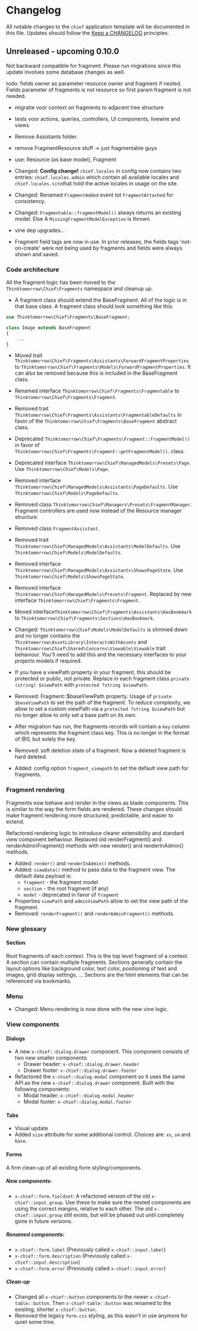 # Changelog

All notable changes to the `chief` application template will be documented in this file. Updates should follow
the [Keep a CHANGELOG](http://keepachangelog.com/)
principles.

## Unreleased - upcoming 0.10.0

Not backward compatible for fragment. Please run migrations since this update involves some database changes as well.

todo: fields owner as parameter resource owner and fragment if nested. Fields parameter of fragments is not resource so
first param fragment is not needed.

- migratie voor context on fragments to adjacent tree structure
- tests voor actions, queries, controllers, UI components, livewire and views
- Remove Assistants folder.
- remove FragmentResource stuff -> just fragmentable guys
- use: Resource (as base model), Fragment
- Changed: **Config change!** `chief.locales` in config now contains two entries: `chief.locales.admin` which contain
  all available locales and `chief.locales.site`that hold the active locales in usage on the site.
- Changed: Renamed `FragmentAdded` event tot `FragmentAttached` for consistency.
- Changed: `Fragmentable::fragmentModel()` always returns an existing model. Else A `MissingFragmentModelException` is
  thrown.
- vine dep upgrades...

- Fragment field tags are now in use. In prior releases, the fields tags 'not-on-create' were not being used by
  fragments and fields were always shown and saved.

### Code architecture

All the fragment logic has been moved to the `Thinktomorrow\Chief\Fragments` namespace and cleanup up.

- A fragment class should extend the BaseFragment. All of the logic is in that base class. A fragment class should look
  something like this:

```php
use Thinktomorrow\Chief\Fragments\BaseFragment;

class Image extends BaseFragment
{
    ...
}
```

- Moved trait `Thinktomorrow\Chief\Fragments\Assistants\ForwardFragmentProperties` to
  `Thinktomorrow\Chief\Fragments\Models\ForwardFragmentProperties`. It can also be removed because this is included in
  the BaseFragment class.
- Renamed interface `Thinktomorrow\Chief\Fragments\Fragmentable` to `Thinktomorrow\Chief\Fragments\Fragment`.
- Removed trait `Thinktomorrow\Chief\Fragments\Assistants\FragmentableDefaults` in favor of the
  `Thinktomorrow\Chief\Fragments\BaseFragment` abstract class.
- Deprecated `Thinktomorrow\Chief\Fragments\Fragment::fragmentModel()` in favor of
  `Thinktomorrow\Chief\Fragments\Fragment::getFragmentModel()`.
  class.
- Deprecated interface `Thinktomorrow\Chief\ManagedModels\Presets\Page`. Use `Thinktomorrow\Chief\Models\Page`.
- Removed interface `Thinktomorrow\Chief\ManagedModels\Assistants\PageDefaults`. Use
  `Thinktomorrow\Chief\Models\PageDefaults`.
- Removed class `Thinktomorrow\Chief\Managers\Presets\FragmentManager`. Fragment controllers are used now instead of the
  Resource manager structure.
- Removed class `FragmentAssistant`.
- Removed trait `Thinktomorrow\Chief\ManagedModels\Assistants\ModelDefaults`. Use
  `Thinktomorrow\Chief\Models\ModelDefaults`.
- Removed interface `Thinktomorrow\Chief\ManagedModels\Assistants\ShowsPageState`. Use
  `Thinktomorrow\Chief\Models\ShowsPageState`.
- Removed interface `Thinktomorrow\Chief\ManagedModels\Presets\Fragment`. Replaced by new interface
  `Thinktomorrow\Chief\Fragments\Fragment`.
- Moved interface`Thinktomorrow\Chief\Fragments\Assistants\HasBookmark` to
  `Thinktomorrow\Chief\Fragments\Sections\HasBookmark`.
- Changed: `Thinktomorrow\Chief\Models\ModelDefaults` is slimmed down and no longer contains the
  `Thinktomorrow\AssetLibrary\InteractsWithAssets` and `Thinktomorrow\Chief\Shared\Concerns\Viewable\Viewable` trait
  behaviour. You'll need to add this and the necessary interfaces to your projects models if required.

- If you have a viewPath property in your fragment, this should be protected or public, not private.
  Replace in each fragment class `private (string) $viewPath` with `protected ?string $viewPath`.
- Removed: Fragment::$baseViewPath property. Usage of `private $baseViewPath` to set the path of the fragment. To reduce
  complexity, we allow to set a custom viewPath via a `protected ?string $viewPath` but no longer allow to only set a
  base path on its own.
- After migration has run, the fragments records will contain a `key` column which represents the fragment class key.
  This is no longer in the format of <key>@0, but solely the key.
- Removed: soft deletion state of a fragment. Now a deleted fragment is hard deleted.
- Added: config option `fragment_viewpath` to set the default view path for fragments.

### Fragment rendering

Fragments now behave and render in the views as blade components. This is similar to the way the form fields are
rendered. These changes should make fragment rendering more structured, predictable, and easier to extend.

Refactored rendering logic to introduce clearer extensibility and standard view component behaviour.
Replaced old renderFragment() and renderAdminFragment() methods with new render() and renderInAdmin() methods.

- Added: `render()` and `renderInAdmin()` methods.
- Added: `viewData()` method to pass data to the fragment view. The default data payload is:
    - `fragment` - the fragment model
    - `section` - the root fragment (if any)
    - `model` - deprecated in favor of `fragment`
- Properties `viewPath` and `adminViewPath` allow to set the view path of the fragment.
- Removed: `renderFragment()` and `renderAdminFragment()` methods.

### New glossary

#### Section

Root fragments of each context. This is the top level fragment of a context. A section can contain multiple fragments.
Sections generally contain the layout options like background color, text color, positioning of text and images, grid
display settings, ...
Sections are the html elements that can be referenced via bookmarks.

### Menu

- Changed: Menu rendering is now done with the new vine logic.

### View components

#### Dialogs

- A new `x-chief::dialog.drawer` component. This component consists of two new smaller components:
    - Drawer header: `x-chief::dialog.drawer.header`
    - Drawer footer: `x-chief::dialog.drawer.footer`
- Refactored the `x-chief::dialog.modal` component so it uses the same API as the new `x-chief::dialog.drawer` component. Built with the following components:
    - Modal header: `x-chief::dialog.modal.header`
    - Modal footer: `x-chief::dialog.modal.footer`

#### Tabs

- Visual update
- Added `size` attribute for some additional control. Choices are: `xs`, `sm` and `base`.

#### Forms

A firm clean-up of all existing form styling/components.

##### New components:

- `x-chief::form.fieldset`: A refactored version of the old `x-chief::input.group`. Use these to make sure the nested components are using the correct margins, relative to each other. The old `x-chief::input.group` still exists, but will be phased out until completely gone in future versions.

##### Renamed components:

- `x-chief::form.label` (Previously called `x-chief::input.label`)
- `x-chief::form.description` (Previously called `x-chief::input.description`)
- `x-chief::form.error` (Previously called `x-chief::input.error`)

##### Clean-up

- Changed all `x-chief::button` components to the newer `x-chief-table::button`. Then `x-chief-table::button` was renamed to the existing, shorter `x-chief::button`.
- Removed the legacy `form.css` styling, as this wasn't in use anymore for quiet some time.

